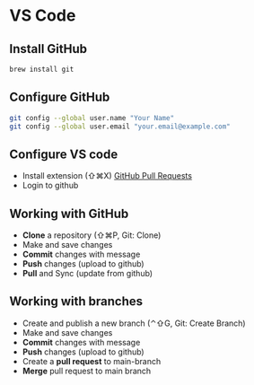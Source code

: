 # VS Code

## Install GitHub
```bash
brew install git
```

## Configure GitHub
```bash
git config --global user.name "Your Name"
git config --global user.email "your.email@example.com"
```

## Configure VS code
* Install extension (⇧⌘X) [GitHub Pull Requests](https://marketplace.visualstudio.com/items?itemName=GitHub.vscode-pull-request-github)
* Login to github

## Working with GitHub
* **Clone** a repository (⇧⌘P, Git: Clone)
* Make and save changes
* **Commit** changes with message
* **Push** changes (upload to github)
* **Pull** and Sync (update from github)

## Working with branches
* Create and publish a new branch (⌃⇧G, Git: Create Branch)
* Make and save changes
* **Commit** changes with message
* **Push** changes (upload to github)
* Create a **pull request** to main-branch
* **Merge** pull request to main branch
